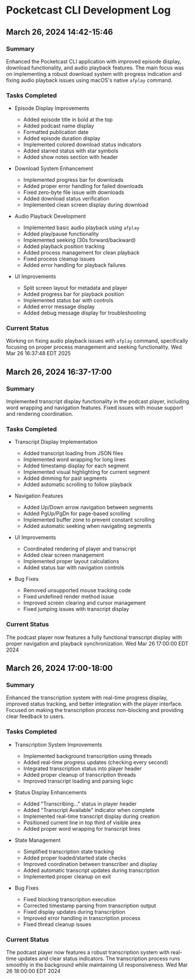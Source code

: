 # Pocketcast CLI Development Log

## March 26, 2024 14:42-15:46

### Summary
Enhanced the Pocketcast CLI application with improved episode display, download functionality, and audio playback features. The main focus was on implementing a robust download system with progress indication and fixing audio playback issues using macOS's native `afplay` command.

### Tasks Completed

* Episode Display Improvements
  - Added episode title in bold at the top
  - Added podcast name display
  - Formatted publication date
  - Added episode duration display
  - Implemented colored download status indicators
  - Added starred status with star symbols
  - Added show notes section with header

* Download System Enhancement
  - Implemented progress bar for downloads
  - Added proper error handling for failed downloads
  - Fixed zero-byte file issue with downloads
  - Added download status verification
  - Implemented clean screen display during download

* Audio Playback Development
  - Implemented basic audio playback using `afplay`
  - Added play/pause functionality
  - Implemented seeking (30s forward/backward)
  - Added playback position tracking
  - Added process management for clean playback
  - Fixed process cleanup issues
  - Added error handling for playback failures

* UI Improvements
  - Split screen layout for metadata and player
  - Added progress bar for playback position
  - Implemented status bar with controls
  - Added error message display
  - Added debug message display for troubleshooting

### Current Status
Working on fixing audio playback issues with `afplay` command, specifically focusing on proper process management and seeking functionality. Wed Mar 26 16:37:48 EDT 2025

## March 26, 2024 16:37-17:00

### Summary
Implemented transcript display functionality in the podcast player, including word wrapping and navigation features. Fixed issues with mouse support and rendering coordination.

### Tasks Completed

* Transcript Display Implementation
  - Added transcript loading from JSON files
  - Implemented word wrapping for long lines
  - Added timestamp display for each segment
  - Implemented visual highlighting for current segment
  - Added dimming for past segments
  - Added automatic scrolling to follow playback

* Navigation Features
  - Added Up/Down arrow navigation between segments
  - Added PgUp/PgDn for page-based scrolling
  - Implemented buffer zone to prevent constant scrolling
  - Added automatic seeking when navigating segments

* UI Improvements
  - Coordinated rendering of player and transcript
  - Added clear screen management
  - Implemented proper layout calculations
  - Added status bar with navigation controls

* Bug Fixes
  - Removed unsupported mouse tracking code
  - Fixed undefined render method issue
  - Improved screen clearing and cursor management
  - Fixed jumping issues with transcript display

### Current Status
The podcast player now features a fully functional transcript display with proper navigation and playback synchronization. Wed Mar 26 17:00:00 EDT 2024

## March 26, 2024 17:00-18:00

### Summary
Enhanced the transcription system with real-time progress display, improved status tracking, and better integration with the player interface. Focused on making the transcription process non-blocking and providing clear feedback to users.

### Tasks Completed

* Transcription System Improvements
  - Implemented background transcription using threads
  - Added real-time progress updates (checking every second)
  - Integrated transcription status into player header
  - Added proper cleanup of transcription threads
  - Improved transcript loading and parsing logic

* Status Display Enhancements
  - Added "Transcribing..." status in player header
  - Added "Transcript Available" indicator when complete
  - Implemented real-time transcript display during creation
  - Positioned current line in top third of visible area
  - Added proper word wrapping for transcript lines

* State Management
  - Simplified transcription state tracking
  - Added proper loaded/started state checks
  - Improved coordination between transcriber and display
  - Added automatic transcript updates during transcription
  - Implemented proper cleanup on exit

* Bug Fixes
  - Fixed blocking transcription execution
  - Corrected timestamp parsing from transcription output
  - Fixed display updates during transcription
  - Improved error handling in transcription process
  - Fixed thread cleanup issues

### Current Status
The podcast player now features a robust transcription system with real-time updates and clear status indicators. The transcription process runs smoothly in the background while maintaining UI responsiveness. Wed Mar 26 18:00:00 EDT 2024
